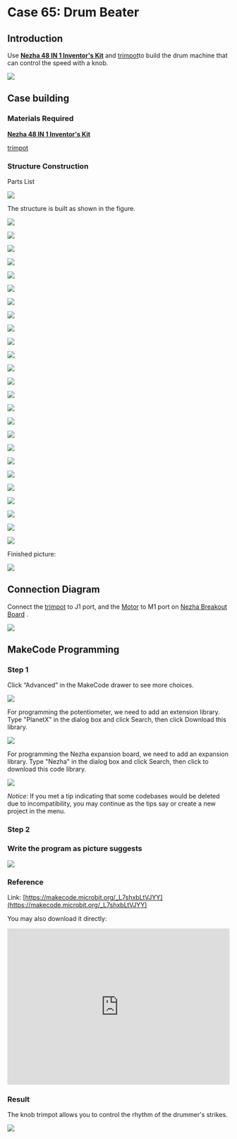 # Case 65: Drum Beater
## Introduction

Use **[Nezha 48 IN 1 Inventor's Kit](https://www.elecfreaks.com/nezha-inventor-s-kit-for-micro-bit-without-micro-bit-board.html)** and [trimpot](https://www.elecfreaks.com/planetx-trimpot.html)to build the drum machine that can control the speed with a knob.

![](./images/neza-inventor-s-kit-case-65-01.png)

## Case building

### Materials Required

 **[Nezha 48 IN 1 Inventor's Kit](https://www.elecfreaks.com/nezha-inventor-s-kit-for-micro-bit-without-micro-bit-board.html)** 

[trimpot](https://www.elecfreaks.com/planetx-trimpot.html)

### Structure Construction

Parts List

![](./images/neza-inventor-s-kit-case-65-02.png)


The structure is built as shown in the figure.

![](./images/neza-inventor-s-kit-step-65-01.png)

![](./images/neza-inventor-s-kit-step-65-02.png)

![](./images/neza-inventor-s-kit-step-65-03.png)

![](./images/neza-inventor-s-kit-step-65-04.png)

![](./images/neza-inventor-s-kit-step-65-05.png)

![](./images/neza-inventor-s-kit-step-65-06.png)

![](./images/neza-inventor-s-kit-step-65-07.png)

![](./images/neza-inventor-s-kit-step-65-08.png)

![](./images/neza-inventor-s-kit-step-65-09.png)

![](./images/neza-inventor-s-kit-step-65-10.png)

![](./images/neza-inventor-s-kit-step-65-11.png)

![](./images/neza-inventor-s-kit-step-65-12.png)

![](./images/neza-inventor-s-kit-step-65-13.png)

![](./images/neza-inventor-s-kit-step-65-14.png)

![](./images/neza-inventor-s-kit-step-65-15.png)

![](./images/neza-inventor-s-kit-step-65-16.png)

![](./images/neza-inventor-s-kit-step-65-17.png)

![](./images/neza-inventor-s-kit-step-65-18.png)

![](./images/neza-inventor-s-kit-step-65-19.png)

![](./images/neza-inventor-s-kit-step-65-20.png)

![](./images/neza-inventor-s-kit-step-65-21.png)

![](./images/neza-inventor-s-kit-step-65-22.png)

![](./images/neza-inventor-s-kit-step-65-23.png)

![](./images/neza-inventor-s-kit-step-65-24.png)

![](./images/neza-inventor-s-kit-step-65-25.png)

Finished picture:

![](./images/neza-inventor-s-kit-step-65-26.png)



## Connection Diagram

 Connect the [trimpot](https://www.elecfreaks.com/planetx-trimpot.html) to J1 port, and the [Motor](https://www.elecfreaks.com/geekservo-motor-2kg-compatible-with-lego.html) to M1 port on [Nezha Breakout Board](https://www.elecfreaks.com/nezha-breakout-board.html) .

![](./images/neza-inventor-s-kit-case-65-03.png)

## MakeCode Programming

### Step 1

Click “Advanced” in the MakeCode drawer to see more choices.

![](./images/neza-inventor-s-kit-case-37-04.png)

For programming the potentiometer, we need to add an extension library. Type "PlanetX" in the dialog box and click Search, then click Download this library.

![](./images/neza-inventor-s-kit-case-37-05.png)

For programming the Nezha expansion board, we need to add an expansion library. Type "Nezha" in the dialog box and click Search, then click to download this code library.

![](./images/neza-inventor-s-kit-case-37-06.png)

*Notice*: If you met a tip indicating that some codebases would be deleted due to incompatibility, you may continue as the tips say or create a new project in the menu.

### Step 2

### Write the program as picture suggests

![](./images/neza-inventor-s-kit-case-65-07.png)


### Reference

Link: [https://makecode.microbit.org/_L7shxbLtVJYY](https://makecode.microbit.org/_L7shxbLtVJYY)

You may also download it directly:

<div style="position:relative;height:0;padding-bottom:70%;overflow:hidden;"><iframe style="position:absolute;top:0;left:0;width:100%;height:100%;" src="https://makecode.microbit.org/#pub:_L7shxbLtVJYY" frameborder="0" sandbox="allow-popups allow-forms allow-scripts allow-same-origin"></iframe></div>  

### Result

The knob trimpot allows you to control the rhythm of the drummer's strikes.

![](./images/neza-inventor-s-kit-case-65.gif)
